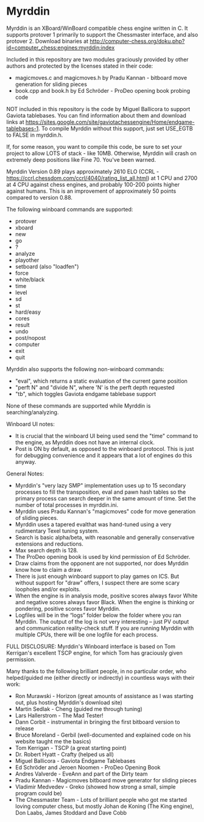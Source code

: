 # Myrddin
Myrddin is an XBoard/WinBoard compatible chess engine written in C. 
It supports protover 1 primarily to support the Chessmaster interface, and also protover 2. 
Download binaries at http://computer-chess.org/doku.php?id=computer_chess:engines:myrddin:index

Included in this repository are two modules graciously provided by other authors and protected by the licenses stated in their code:
- magicmoves.c and magicmoves.h by Pradu Kannan - bitboard move generation for sliding pieces
- book.cpp and book.h by Ed Schröder - ProDeo opening book probing code 

NOT included in this repository is the code by Miguel Ballicora to support Gaviota tablebases. You can find information about them and download links at https://sites.google.com/site/gaviotachessengine/Home/endgame-tablebases-1. To compile Myrddin without this support, just set USE_EGTB to FALSE in myrddin.h.

If, for some reason, you want to compile this code, be sure to set your project to allow LOTS of stack - like 10MB. Otherwise, Myrddin will crash on extremely deep positions like Fine 70. You've been warned.

Myrddin Version 0.89 plays approximately 2610 ELO (CCRL - https://ccrl.chessdom.com/ccrl/4040/rating_list_all.html) at 1 CPU and 2700 at 4 CPU against chess engines, and probably 100-200 points higher against humans. This is an improvement of approximately 50 points compared to version 0.88.

The following winboard commands are supported:
- protover
- xboard
- new
- go
- ?
- analyze
- playother
- setboard (also "loadfen")
- force
- white/black
- time
- level
- sd
- st
- hard/easy
- cores
- result
- undo
- post/nopost
- computer
- exit
- quit

Myrddin also supports the following non-winboard commands:
- "eval", which returns a static evaluation of the current game position 
- "perft N" and "divide N", where 'N' is the perft depth requested
- "tb", which toggles Gaviota endgame tablebase support

None of these commands are supported while Myrddin is searching/analyzing.

Winboard UI notes: 
- It is crucial that the winboard UI being used send the "time" command to the engine, as Myrddin does not have an internal clock.  
- Post is ON by default, as opposed to the winboard protocol. This is just for debugging convenience and it appears that a lot of engines do this anyway.

General Notes:
- Myrddin's "very lazy SMP" implementation uses up to 15 secondary processes to fill the transposition, eval and pawn hash tables so the primary process can search deeper in the same amount of time. Set the number of total processes in myrddin.ini.
- Myrddin uses Pradu Kannan's "magicmoves" code for move generation of sliding pieces.
- Myrddin uses a tapered evalthat  was hand-tuned using a very rudimentary Texel tuning system.
- Search is basic alpha/beta, with reasonable and generally conservative extensions and reductions.
- Max search depth is 128. 
- The ProDeo opening book is used by kind permission of Ed Schröder.
- Draw claims from the opponent are not supported, nor does Myrddin know how to claim a draw.
- There is just enough winboard support to play games on ICS. But without support for "draw" offers, I suspect there are some scary loopholes and/or exploits. 
- When the engine is in analysis mode, positive scores always favor White and negative scores always favor Black. When the engine is thinking or pondering, positive scores favor Myrddin.
- Logfiles will be in the “logs” folder below the folder where you ran Myrddin. The output of the log is not very interesting – just PV output and communication reality-check stuff. If you are running Myrddin with multiple CPUs, there will be one logfile for each process.

FULL DISCLOSURE: 
Myrddin's Winboard interface is based on Tom Kerrigan's excellent TSCP engine, for which Tom has graciously given permission.

Many thanks to the following brilliant people, in no particular order, who helped/guided me (either directly or indirectly) in countless ways with their work:
- Ron Murawski - Horizon (great amounts of assistance as I was starting out, plus hosting Myrddin's download site)
- Martin Sedlak - Cheng (guided me through tuning)
- Lars Hallerstrom - The Mad Tester!
- Dann Corbit - instrumental in bringing the first bitboard version to release
- Bruce Moreland - Gerbil (well-documented and explained code on his website taught me the basics)
- Tom Kerrigan - TSCP (a great starting point)
- Dr. Robert Hyatt - Crafty (helped us all)
- Miguel Ballicora - Gaviota Endgame Tablebases
- Ed Schröder and Jeroen Noomen - ProDeo Opening Book
- Andres Valverde - EveAnn and part of the Dirty team
- Pradu Kannan - Magicmoves bitboard move generator for sliding pieces
- Vladimir Medvedev - Greko (showed how strong a small, simple program could be)
- The Chessmaster Team - Lots of brilliant people who got me started loving computer chess, but mostly Johan de Koning (The King engine), Don Laabs, James Stoddard and Dave Cobb
